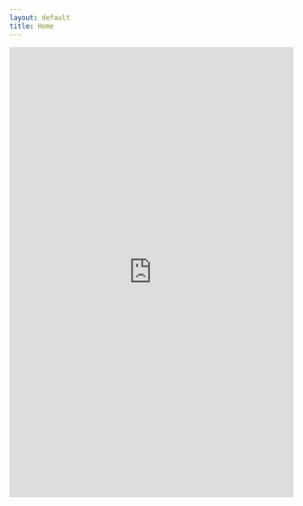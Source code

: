 ```yaml
---
layout: default
title: Home
---
```


<img src="https://user-images.githubusercontent.com/14020037/31967363-ed466b80-b8ca-11e7-8eb3-d7ced2c66b2d.jpg" id="bg" alt="" />

<iframe height="800" width="100%" frameborder="no" src="https://yroell.shinyapps.io/safe_hikes/"> </iframe>
